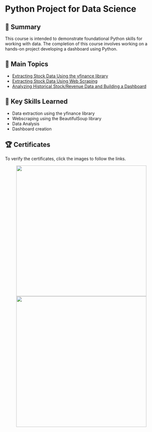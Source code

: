 # Python Project for Data Science

## 📄 Summary 
This course is intended to demonstrate foundational Python skills for working with data. The completion of this course involves working on a hands-on project developing a dashboard using Python.

## 📑 Main Topics 
- [Extracting Stock Data Using the yfinance library](https://github.com/DanielBarnes18/IBM-Data-Science-Professional-Certificate/blob/main/05.%20Python%20Project%20for%20Data%20Science/Extracting%20Stock%20Data%20Using%20the%20yfinance%20Library.ipynb)
- [Extracting Stock Data Using Web Scraping](https://github.com/DanielBarnes18/IBM-Data-Science-Professional-Certificate/blob/main/05.%20Python%20Project%20for%20Data%20Science/Extracting%20Stock%20Data%20Using%20Web%20Scraping.ipynb)
- [Analyzing Historical Stock/Revenue Data and Building a Dashboard](https://github.com/DanielBarnes18/IBM-Data-Science-Professional-Certificate/blob/main/05.%20Python%20Project%20for%20Data%20Science/Final%20Assignment.ipynb)

## 🔑 Key Skills Learned 
- Data extraction using the yfinance library
- Webscraping using the BeautifulSoup library
- Data Analysis
- Dashboard creation

## 🏆 Certificates 
To verify the certificates, click the images to follow the links.

<p align="middle">
  <a href="https://coursera.org/share/79960c0b92f25d06da18cceca8833df4"><img src="https://user-images.githubusercontent.com/52702712/198279282-b9924403-cd24-46b4-9a7c-1fc954e5318e.png" height="430"></a>
  <a href="https://www.credly.com/badges/ce2d7ab5-1f6f-42ee-ba76-8cb464d8431c/public_url"><img src="https://user-images.githubusercontent.com/52702712/198279040-176517ae-2cfa-4d45-9014-ef6692188250.png" height="430"></a>
</p>
